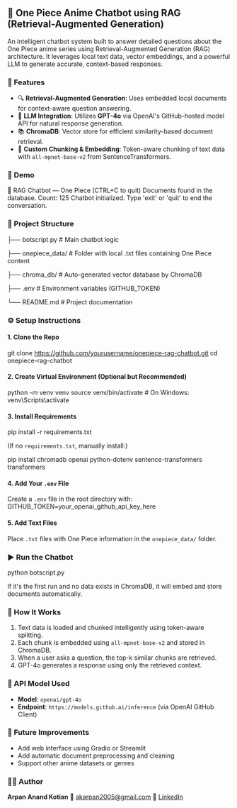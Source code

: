 ## 🦜 One Piece Anime Chatbot using RAG (Retrieval-Augmented Generation)

An intelligent chatbot system built to answer detailed questions about the One Piece anime series using Retrieval-Augmented Generation (RAG) architecture. It leverages local text data, vector embeddings, and a powerful LLM to generate accurate, context-based responses.

### 📌 Features
* 🔍 **Retrieval-Augmented Generation**: Uses embedded local documents for context-aware question answering.
* 🧠 **LLM Integration**: Utilizes **GPT-4o** via OpenAI's GitHub-hosted model API for natural response generation.
* 📚 **ChromaDB**: Vector store for efficient similarity-based document retrieval.
* 🧩 **Custom Chunking & Embedding**: Token-aware chunking of text data with `all-mpnet-base-v2` from SentenceTransformers.

### 🚀 Demo
🦜 RAG Chatbot — One Piece (CTRL+C to quit)
Documents found in the database.
Count: 125
Chatbot initialized. Type 'exit' or 'quit' to end the conversation.

### 📁 Project Structure

├── botscript.py          # Main chatbot logic

├── onepiece_data/        # Folder with local .txt files containing One Piece content

├── chroma_db/            # Auto-generated vector database by ChromaDB

├── .env                  # Environment variables (GITHUB_TOKEN)

└── README.md             # Project documentation

### ⚙️ Setup Instructions

#### 1. Clone the Repo
git clone https://github.com/yourusername/onepiece-rag-chatbot.git
cd onepiece-rag-chatbot

#### 2. Create Virtual Environment (Optional but Recommended)
python -m venv venv
source venv/bin/activate   # On Windows: venv\Scripts\activate

#### 3. Install Requirements
pip install -r requirements.txt

(If no `requirements.txt`, manually install:)

pip install chromadb openai python-dotenv sentence-transformers transformers

#### 4. Add Your `.env` File
Create a `.env` file in the root directory with:
GITHUB_TOKEN=your_openai_github_api_key_here

#### 5. Add Text Files
Place `.txt` files with One Piece information in the `onepiece_data/` folder.

### ▶️ Run the Chatbot
python botscript.py

If it's the first run and no data exists in ChromaDB, it will embed and store documents automatically.

### 🧠 How It Works

1. Text data is loaded and chunked intelligently using token-aware splitting.
2. Each chunk is embedded using `all-mpnet-base-v2` and stored in ChromaDB.
3. When a user asks a question, the top-k similar chunks are retrieved.
4. GPT-4o generates a response using only the retrieved context.

### 🔐 API Model Used
* **Model**: `openai/gpt-4o`
* **Endpoint**: `https://models.github.ai/inference` (via OpenAI GitHub Client)

### 📌 Future Improvements
* Add web interface using Gradio or Streamlit
* Add automatic document preprocessing and cleaning
* Support other anime datasets or genres

### 🧑‍💻 Author
**Arpan Anand Kotian**
📧 [akarpan2005@gmail.com](mailto:akarpan2005@gmail.com)
🔗 [LinkedIn](https://linkedin.com/in/arpan-a-k-104897364/)



